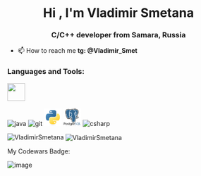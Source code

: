 <h1 align="center">Hi , I'm Vladimir Smetana</h1>
<h3 align="center">C/C++ developer from Samara, Russia</h3>

- 📫 How to reach me **tg: @Vladimir_Smet**

<h3 align="left">Languages and Tools:</h3>

<img src="https://avatars.mds.yandex.net/i?id=702b5dadfb41c404ffa1d9ba59a4bdb21fb73a1f-12168744-images-thumbs&n=13" width="40" height="40"/>
<p align="left"> <img src="https://avatars.dzeninfra.ru/get-zen_doc/4422773/pub_63f72a05bf23ca462b067641_63f72aefcb11142e3f7ecb54/scale_1200" alt="java" width="40" height="40"/> 
<img src="https://www.vectorlogo.zone/logos/git-scm/git-scm-icon.svg" alt="git" width="40" height="40"/>
<img src="https://raw.githubusercontent.com/devicons/devicon/master/icons/python/python-original.svg" alt="python" width="40" height="40"/>
<img src="https://raw.githubusercontent.com/devicons/devicon/master/icons/postgresql/postgresql-original-wordmark.svg" alt="postgresql" width="40" height="40"/>
<img src="https://gitlab.com/uploads/-/system/group/avatar/4631131/Csharp.png" alt="csharp" width="40" height="40"/>


  



<p><img align="left" src="https://github-readme-stats.vercel.app/api/top-langs?username=VladimirSmetana&show_icons=true&locale=en&layout=compact" alt="VladimirSmetana" /></p>

<p>&nbsp;<img align="center" src="https://github-readme-stats.vercel.app/api?username=VladimirSmetana&show_icons=true&locale=en" alt="VladimirSmetana" /></p>


My Codewars Badge:

![image](https://www.codewars.com/users/VladimirSmetana/badges/small?theme=light)
